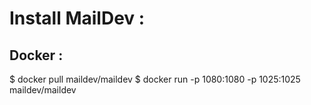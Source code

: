 # Install MailDev :

## Docker :

$ docker pull maildev/maildev
$ docker run -p 1080:1080 -p 1025:1025 maildev/maildev